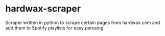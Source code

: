 # hardwax-scraper
Scraper written in python to scrape certain pages from hardwax.com and add them to Spotify playlists for easy perusing
